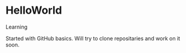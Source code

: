# HelloWorld
Learning

Started with GitHub basics. 
Will try to clone repositaries and work on it soon.
